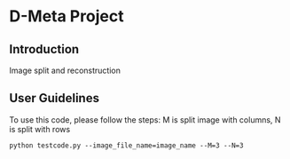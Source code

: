 # D-Meta Project

## Introduction 
Image split and reconstruction


## User Guidelines
To use this code, please follow the steps:
M is split image with columns, N is split with rows  

```
python testcode.py --image_file_name=image_name --M=3 --N=3
```

